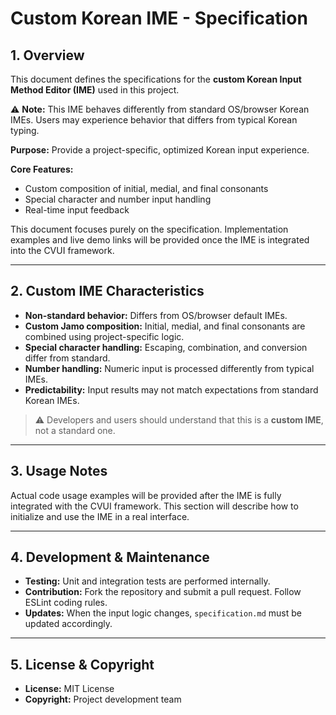 # Custom Korean IME - Specification

## 1. Overview
This document defines the specifications for the **custom Korean Input Method Editor (IME)** used in this project.

⚠ **Note:** This IME behaves differently from standard OS/browser Korean IMEs. Users may experience behavior that differs from typical Korean typing.

**Purpose:** Provide a project-specific, optimized Korean input experience.

**Core Features:**
- Custom composition of initial, medial, and final consonants
- Special character and number input handling
- Real-time input feedback

This document focuses purely on the specification. Implementation examples and live demo links will be provided once the IME is integrated into the CVUI framework.

---

## 2. Custom IME Characteristics
- **Non-standard behavior:** Differs from OS/browser default IMEs.
- **Custom Jamo composition:** Initial, medial, and final consonants are combined using project-specific logic.
- **Special character handling:** Escaping, combination, and conversion differ from standard.
- **Number handling:** Numeric input is processed differently from typical IMEs.
- **Predictability:** Input results may not match expectations from standard Korean IMEs.

> ⚠ Developers and users should understand that this is a **custom IME**, not a standard one.

---

## 3. Usage Notes
Actual code usage examples will be provided after the IME is fully integrated with the CVUI framework. This section will describe how to initialize and use the IME in a real interface.

---

## 4. Development & Maintenance
- **Testing:** Unit and integration tests are performed internally.
- **Contribution:** Fork the repository and submit a pull request. Follow ESLint coding rules.
- **Updates:** When the input logic changes, `specification.md` must be updated accordingly.

---

## 5. License & Copyright
- **License:** MIT License
- **Copyright:** Project development team

